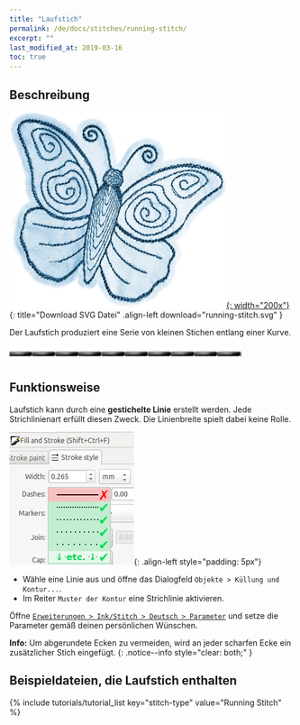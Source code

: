 ```yaml
---
title: "Laufstich"
permalink: /de/docs/stitches/running-stitch/
excerpt: ""
last_modified_at: 2019-03-16
toc: true
---
```

## Beschreibung

[![Running Stitch Butterfly](/assets/images/docs/running-stitch.jpg){: width="200x"}](/assets/images/docs/running-stitch.svg){: title="Download SVG Datei" .align-left download="running-stitch.svg" }

Der Laufstich produziert eine Serie von kleinen Stichen entlang einer Kurve.

![Running Stitch Detail](/assets/images/docs/running-stitch-detail.jpg)

## Funktionsweise
Laufstich kann durch eine **gestichelte Linie** erstellt werden. Jede Strichlinienart erfüllt diesen Zweck. Die Linienbreite spielt dabei keine Rolle.

![Running Stitch Dashes](/assets/images/docs/running-stitch-dashes.jpg){: .align-left style="padding: 5px"}
* Wähle eine Linie aus und öffne das Dialogfeld `Objekte > Küllung und Kontur...`.
* Im Reiter `Muster der Kontur` eine Strichlinie aktivieren.

Öffne [`Erweiterungen > Ink/Stitch > Deutsch > Parameter`](/de/docs/params/#linie) und setze die Parameter gemäß deinen persönlichen Wünschen.

**Info:** Um abgerundete Ecken zu vermeiden, wird an jeder scharfen Ecke ein zusätzlicher Stich eingefügt.
{: .notice--info style="clear: both;" }

## Beispieldateien, die Laufstich enthalten
{% include tutorials/tutorial_list key="stitch-type" value="Running Stitch" %}

